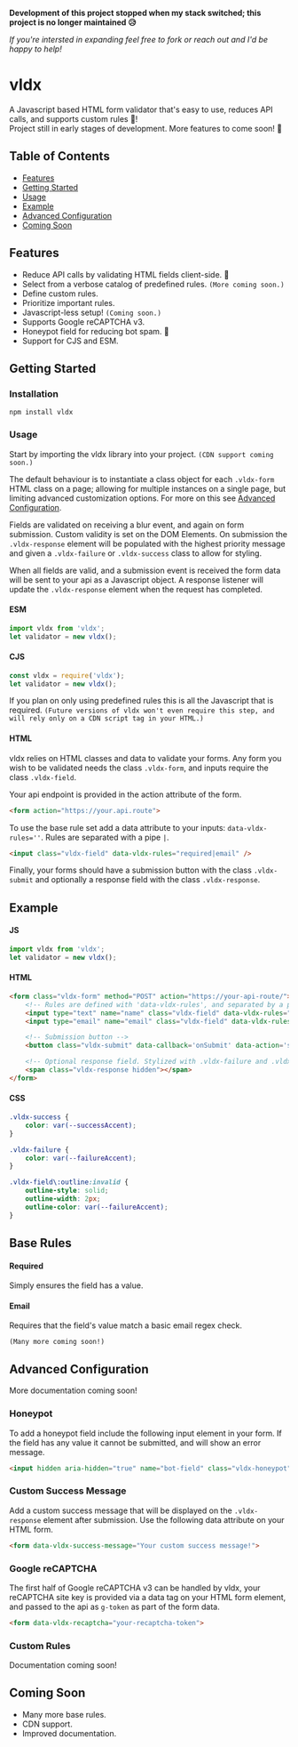 **Development of this project stopped when my stack switched; this project is no longer maintained 😥**<br/>

*If you're intersted in expanding feel free to fork or reach out and I'd be happy to help!*

# vldx

A Javascript based HTML form validator that's easy to use, reduces API calls, and supports custom rules 📑!<br/>
Project still in early stages of development. More features to come soon! 🚀

## Table of Contents
- [Features](#features)
- [Getting Started](#getting-started)
- [Usage](#usage)
- [Example](#example)
- [Advanced Configuration](#advanced-configuration)
- [Coming Soon](#coming-soon)

## Features
- Reduce API calls by validating HTML fields client-side. 🥳
- Select from a verbose catalog of predefined rules. `(More coming soon.)`
- Define custom rules.
- Prioritize important rules.
- Javascript-less setup! `(Coming soon.)`
- Supports Google reCAPTCHA v3. 
- Honeypot field for reducing bot spam. 🤖
- Support for CJS and ESM.

## Getting Started
### Installation
```shell
npm install vldx
```
### Usage
Start by importing the vldx library into your project. `(CDN support coming soon.)`

The default behaviour is to instantiate a class object for each `.vldx-form` HTML class on a page; allowing for multiple instances on a single page, but limiting advanced customization options. For more on this see [Advanced Configuration](#advanced-configuration).

Fields are validated on receiving a blur event, and again on form submission. Custom validity is set on the DOM Elements. On submission the `.vldx-response` element will be populated with the highest priority message and given a `.vldx-failure` or `.vldx-success` class to allow for styling.

When all fields are valid, and a submission event is received the form data will be sent to your api as a Javascript object. A response listener will update the `.vldx-response` element when the request has completed.
#### ESM
```js
import vldx from 'vldx';
let validator = new vldx();
```
#### CJS
```js
const vldx = require('vldx');
let validator = new vldx();
```

If you plan on only using predefined rules this is all the Javascript that is required. `(Future versions of vldx won't even require this step, and will rely only on a CDN script tag in your HTML.)`

#### HTML
vldx relies on HTML classes and data to validate your forms. Any form you wish to be validated needs the class `.vldx-form`, and inputs require the class `.vldx-field`.

Your api endpoint is provided in the action attribute of the form.
```HTML
<form action="https://your.api.route">
```

To use the base rule set add a data attribute to your inputs: `data-vldx-rules=''`.
Rules are separated with a pipe `|`.
```HTML
<input class="vldx-field" data-vldx-rules="required|email" />
```

Finally, your forms should have a submission button with the class `.vldx-submit` and optionally a response field with the class `.vldx-response`.

## Example
#### JS
```js
import vldx from 'vldx';
let validator = new vldx();
```
#### HTML
```HTML
<form class="vldx-form" method="POST" action="https://your-api-route/">
	<!-- Rules are defined with 'data-vldx-rules', and separated by a pipe, on any field with the class 'vldx-field'  -->
	<input type="text" name="name" class="vldx-field" data-vldx-rules="required" />
	<input type="email" name="email" class="vldx-field" data-vldx-rules="email|required" />

	<!-- Submission button -->
	<button class="vldx-submit" data-callback='onSubmit' data-action='submit'></button>

	<!-- Optional response field. Stylized with .vldx-failure and .vldx-success classes -->
	<span class="vldx-response hidden"></span>
</form>
```
#### CSS
```CSS
.vldx-success {
	color: var(--successAccent);
}

.vldx-failure {
	color: var(--failureAccent);
}

.vldx-field\:outline:invalid {
	outline-style: solid;
	outline-width: 2px;
	outline-color: var(--failureAccent);
}
```
## Base Rules
#### Required
Simply ensures the field has a value.
#### Email
Requires that the field's value match a basic email regex check.

`(Many more coming soon!)`

## Advanced Configuration
More documentation coming soon!

### Honeypot
To add a honeypot field include the following input element in your form. If the field has any value it cannot be submitted, and will show an error message.

```HTML
<input hidden aria-hidden="true" name="bot-field" class="vldx-honeypot"/>
```

### Custom Success Message
Add a custom success message that will be displayed on the `.vldx-response` element after submission. Use the following data attribute on your HTML form.
```HTML
<form data-vldx-success-message="Your custom success message!">
```

### Google reCAPTCHA
The first half of Google reCAPTCHA v3 can be handled by vldx, your reCAPTCHA site key is provided via a data tag on your HTML form element, and passed to the api as `g-token` as part of the form data.
```HTML
<form data-vldx-recaptcha="your-recaptcha-token">
```

### Custom Rules
Documentation coming soon!

## Coming Soon
- Many more base rules.
- CDN support.
- Improved documentation.
